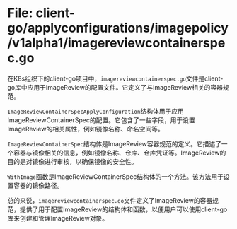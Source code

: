 # File: client-go/applyconfigurations/imagepolicy/v1alpha1/imagereviewcontainerspec.go

在K8s组织下的client-go项目中，`imagereviewcontainerspec.go`文件是client-go库中应用于ImageReview的配置文件。它定义了与ImageReview相关的容器规范。

`ImageReviewContainerSpecApplyConfiguration`结构体用于应用ImageReviewContainerSpec的配置。它包含了一些字段，用于设置ImageReview的相关属性，例如镜像名称、命名空间等。

`ImageReviewContainerSpec`结构体是ImageReview容器规范的定义。它描述了一个容器与镜像相关的信息，例如镜像名称、仓库、仓库凭证等。ImageReview的目的是对镜像进行审核，以确保镜像的安全性。

`WithImage`函数是ImageReviewContainerSpec结构体的一个方法。该方法用于设置容器的镜像路径。

总的来说，`imagereviewcontainerspec.go`文件定义了ImageReview的容器规范，提供了用于配置ImageReview的结构体和函数，以便用户可以使用client-go库来创建和管理ImageReview对象。


